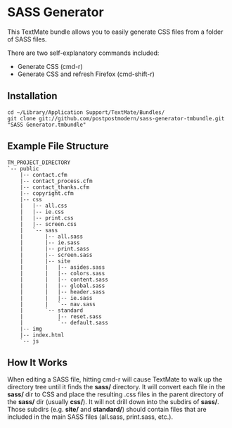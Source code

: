 # SASS Generator

This TextMate bundle allows you to easily generate CSS files from a folder of SASS files.

There are two self-explanatory commands included:

* Generate CSS (cmd-r)
* Generate CSS and refresh Firefox (cmd-shift-r)

## Installation

`cd ~/Library/Application Support/TextMate/Bundles/`  
`git clone git://github.com/postpostmodern/sass-generator-tmbundle.git "SASS Generator.tmbundle"`

## Example File Structure
 
    TM_PROJECT_DIRECTORY
    `-- public
        |-- contact.cfm
        |-- contact_process.cfm
        |-- contact_thanks.cfm
        |-- copyright.cfm
        |-- css
        |   |-- all.css
        |   |-- ie.css
        |   |-- print.css
        |   |-- screen.css
        |   `-- sass
        |       |-- all.sass
        |       |-- ie.sass
        |       |-- print.sass
        |       |-- screen.sass
        |       |-- site
        |       |   |-- asides.sass
        |       |   |-- colors.sass
        |       |   |-- content.sass
        |       |   |-- global.sass
        |       |   |-- header.sass
        |       |   |-- ie.sass
        |       |   `-- nav.sass
        |       `-- standard
        |           |-- reset.sass
        |           `-- default.sass
        |-- img
        |-- index.html
        `-- js

## How It Works

When editing a SASS file, hitting cmd-r will cause TextMate to walk up the directory tree until it finds the **sass/** directory. 
It will convert each file in the **sass/** dir to CSS and place the resulting .css files in the parent directory 
of the **sass/** dir (usually **css/**). It will not drill down into the subdirs of **sass/**. Those subdirs (e.g. 
**site/** and **standard/**) should contain files that are included in the main SASS files (all.sass, print.sass, 
etc.).

